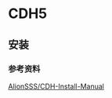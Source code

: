 # CDH5

## 安装

### 参考资料

[AlionSSS/CDH-Install-Manual](https://github.com/AlionSSS/CDH-Install-Manual)

